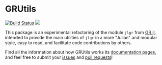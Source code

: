 # GRUtils

[![Build Status](https://travis-ci.org/heliosdrm/GRUtils.jl.svg?branch=master)](https://travis-ci.org/heliosdrm/GRUtils.jl) [![](https://img.shields.io/badge/docs-latest-blue.svg)](https://heliosdrm.github.io/GRUtils.jl/latest/)


This package is an experimental refactoring of the module `jlgr` from [GR.jl](https://github.com/jheinen/GR.jl), intended to provide the main utilities of `jlgr` in a more "Julian" and modular style, easy to read, and facilitate code contributions by others.

Find all the information about how GRUtils works its [documentation pages](https://heliosdrm.github.io/GRUtils.jl/), and feel free to submit your [issues](https://github.com/heliosdrm/GRUtils.jl/issues) and [pull requests](https://github.com/heliosdrm/GRUtils.jl/pulls)!
